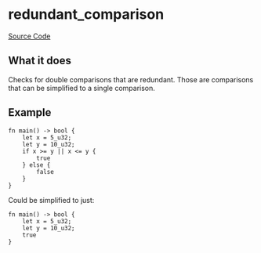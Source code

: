 # redundant_comparison

[Source Code](https://github.com/software-mansion/cairo-lint/tree/main/crates/cairo-lint-core/src/lints/double_comparison.rs#L136)

## What it does

Checks for double comparisons that are redundant. Those are comparisons that can be simplified to a single comparison.

## Example

```cairo
fn main() -> bool {
    let x = 5_u32;
    let y = 10_u32;
    if x >= y || x <= y {
        true
    } else {
        false
    }
}
```

Could be simplified to just:

```cairo
fn main() -> bool {
    let x = 5_u32;
    let y = 10_u32;
    true
}
```
